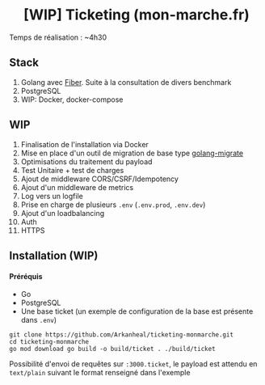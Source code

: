 <div align="center">

# [WIP] Ticketing (mon-marche.fr)
</div>

Temps de réalisation : ~4h30

## Stack

1. Golang avec [Fiber](https://gofiber.io/). Suite à la consultation de divers benchmark
1. PostgreSQL
1. WIP: Docker, docker-compose

## WIP

1. Finalisation de l'installation via Docker
1. Mise en place d'un outil de migration de base type [golang-migrate](https://github.com/golang-migrate/migrate)
1. Optimisations du traitement du payload
1. Test Unitaire + test de charges
1. Ajout de middleware CORS/CSRF/Idempotency
1. Ajout d'un middleware de metrics
1. Log vers un logfile
1. Prise en charge de plusieurs `.env` (`.env.prod`, `.env.dev`)
1. Ajout d'un loadbalancing
1. Auth
1. HTTPS

## Installation (WIP)

#### Préréquis
* Go
* PostgreSQL
* Une base ticket (un exemple de configuration de la base est présente dans `.env`)

`git clone https://github.com/Arkanheal/ticketing-monmarche.git`
<br/>
`cd ticketing-monmarche`
<br/>
`go mod download
go build -o build/ticket .
./build/ticket`

Possibilité d'envoi de requêtes sur `:3000.ticket`, le payload est attendu en `text/plain` suivant le format renseigné dans l'exemple
